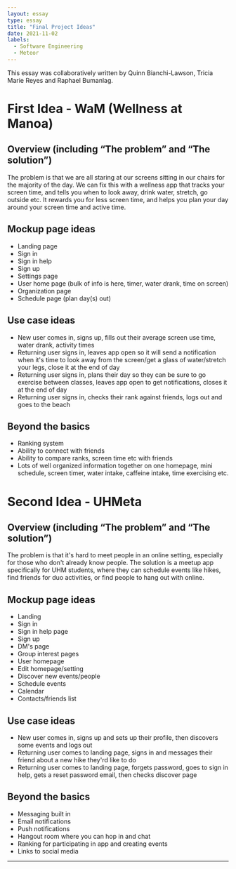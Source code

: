 ```yaml
---
layout: essay
type: essay
title: "Final Project Ideas"
date: 2021-11-02
labels:
  - Software Engineering
  - Meteor
---
```


This essay was collaboratively written by Quinn Bianchi-Lawson, Tricia Marie Reyes and Raphael Bumanlag.

# First Idea - WaM (Wellness at Manoa)

## Overview (including “The problem” and “The solution”)

The problem is that we are all staring at our screens sitting in our chairs for the majority of the day. We can fix this with a wellness app that tracks your screen time, and tells you when to look away, drink water, stretch, go outside etc. It rewards you for less screen time, and helps you plan your day around your screen time and active time.

## Mockup page ideas

* Landing page
* Sign in
* Sign in help
* Sign up
* Settings page
* User home page (bulk of info is here, timer, water drank, time on screen)
* Organization page
* Schedule page (plan day(s) out)


## Use case ideas

* New user comes in, signs up, fills out their average screen use time, water drank, activity times
* Returning user signs in, leaves app open so it will send a notification when it's time to look away from the screen/get a glass of water/stretch your legs, close it at the end of day
* Returning user signs in, plans their day so they can be sure to go exercise between classes, leaves app open to get notifications, closes it at the end of day
* Returning user signs in, checks their rank against friends, logs out and goes to the beach


## Beyond the basics

* Ranking system
* Ability to connect with friends
* Ability to compare ranks, screen time etc with friends
* Lots of well organized information together on one homepage, mini schedule, screen timer, water intake, caffeine intake, time exercising etc.


# Second Idea - UHMeta

## Overview (including “The problem” and “The solution”)

The problem is that it's hard to meet people in an online setting, especially for those who don't already know people. The solution is a meetup app specifically for UHM students, where they can schedule events like hikes, find friends for duo activities, or find people to hang out with online.

## Mockup page ideas

* Landing
* Sign in
* Sign in help page
* Sign up
* DM's page
* Group interest pages
* User homepage
* Edit homepage/setting
* Discover new events/people
* Schedule events
* Calendar
* Contacts/friends list


## Use case ideas

* New user comes in, signs up and sets up their profile, then discovers some events and logs out
* Returning user comes to landing page, signs in and messages their friend about a new hike they'rd like to do
* Returning user comes to landing page, forgets password, goes to sign in help, gets a reset password email, then checks discover page


## Beyond the basics

* Messaging built in
* Email notifications
* Push notifications
* Hangout room where you can hop in and chat
* Ranking for participating in app and creating events
* Links to social media


-----
